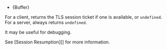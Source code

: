 <!-- YAML
added: v0.11.4
-->

* {Buffer}

For a client, returns the TLS session ticket if one is available, or
`undefined`. For a server, always returns `undefined`.

It may be useful for debugging.

See [Session Resumption][] for more information.

